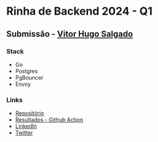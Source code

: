 # Rinha de Backend 2024 - Q1
## Submissão - [Vitor Hugo Salgado](https://github.com/vitorsalgado)

### Stack

- Go
- Postgres
- PgBouncer
- Envoy 

### Links

- [Repositório](https://github.com/vitorsalgado/rinha-2024-q1)
- [Resultados - Github Action](https://vitorsalgado.github.io/rinha-2024-q1/)
- [LinkedIn](https://www.linkedin.com/in/vitorsalgado/)
- [Twitter](https://twitter.com/vtrsalgado)
